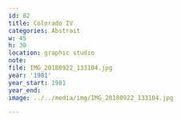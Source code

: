 ```yaml
---
id: 82
title: Colorado IV
categories: Abstrait
w: 45
h: 30
location: graphic studio
note:
file: IMG_20180922_133104.jpg
year: '1981'
year_start: 1981
year_end:
image: ../../media/img/IMG_20180922_133104.jpg

---
```

